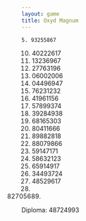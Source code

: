 ```yaml
---
layout: game
title: Oxyd Magnum
---
```


    5. 93255867
  10. 40222617
  15. 13236967
  20. 27763196
  25. 06002006
  30. 04496947
  35. 76231232
  40. 41961156
  45. 57899374
  50. 39284938
  55. 68165303
  60. 80411666
  65. 89882818
  70. 88079866
  75. 59147171
  80. 58632123
  85. 65914917
  90. 34493724
  95. 48529617
100. 82705689.

Diploma: 48724993

